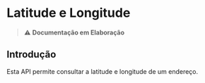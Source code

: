 # Latitude e Longitude

> ⚠️ **Documentação em Elaboração**

## Introdução

Esta API permite consultar a latitude e longitude de um endereço.
